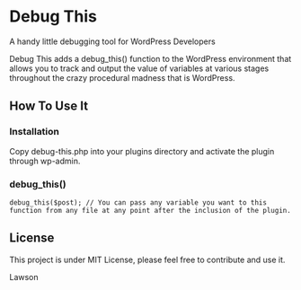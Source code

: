 Debug This
==========

A handy little debugging tool for WordPress Developers

Debug This adds a debug_this() function to the WordPress environment that allows you to track and output the value of variables at various stages throughout the crazy procedural madness that is WordPress. 



How To Use It
-------------


### Installation

Copy debug-this.php into your plugins directory and activate the plugin through wp-admin.


### debug_this()

    debug_this($post); // You can pass any variable you want to this function from any file at any point after the inclusion of the plugin.
    

License
-------

This project is under MIT License, please feel free to contribute and use it.

Lawson
